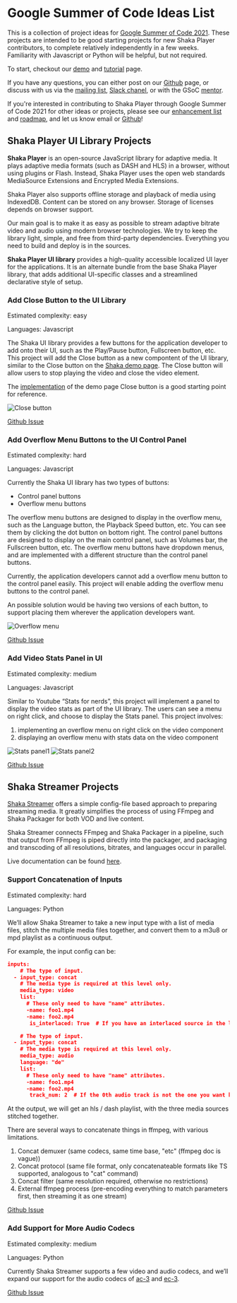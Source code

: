 # Google Summer of Code Ideas List

This is a collection of project ideas for [Google Summer of Code 2021][]. 
These projects are intended to be good starting projects for new Shaka Player 
contributors, to complete relatively independently in a few weeks. Familiarity 
with Javascript or Python will be helpful, but not required.

To start, checkout our [demo][] and [tutorial][] page.

If you have any questions, you can either post on our [Github][] page, or
discuss with us via the [mailing list][], [Slack chanel][], or with the GSoC
[mentor][].

If you're interested in contributing to Shaka Player through Google Summer of 
Code 2021 for other ideas or projects, please see our 
[enhancement list][] and [roadmap][], and let us know email or [Github][]!

## Shaka Player UI Library Projects

**Shaka Player** is an open-source JavaScript library for adaptive media. It 
plays adaptive media formats (such as DASH and HLS) in a browser, without using 
plugins or Flash. Instead, Shaka Player uses the open web standards MediaSource 
Extensions and Encrypted Media Extensions.

Shaka Player also supports offline storage and playback of media using 
IndexedDB. Content can be stored on any browser. Storage of licenses depends on 
browser support.

Our main goal is to make it as easy as possible to stream adaptive bitrate video
 and audio using modern browser technologies. We try to keep the library light, 
simple, and free from third-party dependencies. Everything you need to build 
and deploy is in the sources.

**Shaka Player UI library** provides a high-quality accessible localized UI 
layer for the applications. It is an alternate bundle from the base Shaka Player
 library, that adds additional UI-specific classes and a streamlined declarative
 style of setup.

[Google Summer of Code 2021]:https://summerofcode.withgoogle.com/
[enhancement list]:https://github.com/google/shaka-player/issues?q=is%3Aopen+is%3Aissue+label%3A%22contributions+welcome%22
[roadmap]:https://github.com/google/shaka-player/blob/master/roadmap.md
[Github]:https://github.com/google/shaka-player
[demo]:https://shaka-player-demo.appspot.com/demo/#audiolang=en-US;textlang=en-US;bufferingGoal=30;uilang=en-US;panel=HOME;build=uncompiled
[tutorial]:https://nightly-dot-shaka-player-demo.appspot.com/docs/api/tutorial-welcome.html
[mailing list]:https://groups.google.com/g/shaka-player-gsoc
[Slack chanel]:https://app.slack.com/client/T0XKDDFM0/C01QRAFHLQK
[mentor]:mailto:michellezhuo@google.com


### Add Close Button to the UI Library

Estimated complexity: easy

Languages: Javascript

The Shaka UI library provides a few buttons for the application developer to add
 onto their UI, such as the Play/Pause button, Fullscreen button, etc.
This project will add the Close button as a new compontent of the UI library, 
similar to the Close button on the [Shaka demo page][]. The Close button will 
allow users to stop playing the video and close the video element.

The [implementation][] of the demo page Close button is a good starting point 
for reference.

![Close button](https://user-images.githubusercontent.com/31563237/71356283-c479f000-2592-11ea-80aa-c0ff6992c001.png)

[Shaka Demo page]:https://shaka-player-demo.appspot.com/demo/#audiolang=en-US;textlang=en-US;bufferingGoal=30;uilang=en-US;panel=HOME;build=uncompiled

[implementation]:https://github.com/google/shaka-player/blob/master/demo/close_button.js

[Github Issue](https://github.com/google/shaka-player/issues/2316)


### Add Overflow Menu Buttons to the UI Control Panel

Estimated complexity: hard

Languages: Javascript

Currently the Shaka UI library has two types of buttons:
- Control panel buttons
- Overflow menu buttons

The overflow menu buttons are designed to display in the overflow menu, such as 
the Language button, the Playback Speed button, etc. You can see them by 
clicking the dot button on bottom right.
The control panel buttons are designed to display on the main control panel, 
such as Volumes bar, the Fullscreen button, etc. The overflow menu buttons have 
dropdown menus, and are implemented with a different structure than the control 
panel buttons.

Currently, the application developers cannot add a overflow menu button to the 
control panel easily.
This project will enable adding the overflow menu buttons to the control panel.

An possible solution would be having two versions of each button, to support 
placing them wherever the application developers want.
 
![Overflow menu]( 
https://user-images.githubusercontent.com/28269801/109266388-dec5e400-77bc-11eb-9ac8-dda3dac53bf4.png)

[Github Issue](https://github.com/google/shaka-player/issues/2676)


### Add Video Stats Panel in UI

Estimated complexity: medium

Languages: Javascript

Similar to Youtube “Stats for nerds”, this project will implement a panel to 
display the video stats as part of the UI library. The users can see a menu on
right click, and choose to display the Stats panel.
This project involves:
1. implementing an overflow menu on right click on the video component
2. displaying an overflow menu with stats data on the video component

![Stats panel1](https://user-images.githubusercontent.com/8983024/83487168-d305f500-a4aa-11ea-8c7b-8d6d7dbde65b.png)
![Stats panel2](https://user-images.githubusercontent.com/8983024/83487122-bcf83480-a4aa-11ea-9f46-2a489f128c7d.png)

[Github Issue](https://github.com/google/shaka-player/issues/2607)


## Shaka Streamer Projects

[Shaka Streamer](https://github.com/google/shaka-streamer) offers a simple 
config-file based approach to preparing streaming media. It greatly simplifies 
the process of using FFmpeg and Shaka Packager for both VOD and live content.

Shaka Streamer connects FFmpeg and Shaka Packager in a pipeline, such that 
output from FFmpeg is piped directly into the packager, and packaging and 
transcoding of all resolutions, bitrates, and languages occur in parallel.

Live documentation can be found 
[here](https://google.github.io/shaka-streamer/).



### Support Concatenation of Inputs

Estimated complexity: hard

Languages: Python

We’ll allow Shaka Streamer to take a new input type with a list of media files,
stitch the multiple media files together, and convert them to a m3u8 or mpd
playlist as a continuous output.
 
For example, the input config can be:
```json
inputs:
    # The type of input.
  - input_type: concat
    # The media type is required at this level only.
    media_type: video
    list:
      # These only need to have "name" attributes.
      -name: foo1.mp4
      -name: foo2.mp4
       is_interlaced: True  # If you have an interlaced source in the list

    # The type of input.
  - input_type: concat
    # The media type is required at this level only.
    media_type: audio
    language: "de"
    list:
      # These only need to have "name" attributes.
      -name: foo1.mp4
      -name: foo2.mp4
       track_num: 2  # If the 0th audio track is not the one you want here...

```
At the output, we will get an hls / dash playlist, with the three media sources 
stitched together.

There are several ways to concatenate things in ffmpeg, with various
limitations.
1. Concat demuxer (same codecs, same time base, "etc" (ffmpeg doc is vague))
2. Concat protocol (same file format, only concatenateable formats like TS
   supported, analogous to "cat" command)
3. Concat filter (same resolution required, otherwise no restrictions)
4. External ffmpeg process (pre-encoding everything to match parameters first,
then streaming it as one stream)

[Github Issue](https://github.com/google/shaka-streamer/issues/43)


### Add Support for More Audio Codecs

Estimated complexity: medium

Languages: Python

Currently Shaka Streamer supports a few video and audio codecs, and we’ll expand
 our support for the audio codecs of [ac-3][] and [ec-3][].

[ac-3]: https://en.wikipedia.org/wiki/Dolby_Digital
[ec-3]: https://en.wikipedia.org/wiki/Dolby_Digital_Plus

[Github Issue](https://github.com/google/shaka-streamer/issues/37)
